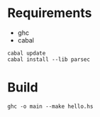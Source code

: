 # Requirements
* ghc
* cabal
```
cabal update
cabal install --lib parsec
```

# Build
```
ghc -o main --make hello.hs
```
